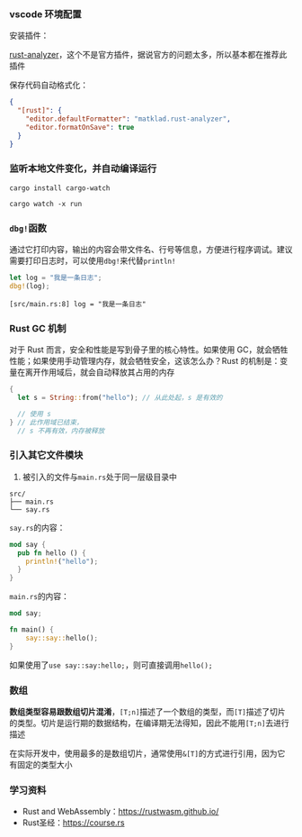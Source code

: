 ### vscode 环境配置

安装插件：

[rust-analyzer](https://marketplace.visualstudio.com/items?itemName=matklad.rust-analyzer)，这个不是官方插件，据说官方的问题太多，所以基本都在推荐此插件

保存代码自动格式化：

```json
{
  "[rust]": {
    "editor.defaultFormatter": "matklad.rust-analyzer",
    "editor.formatOnSave": true
  }
}
```

### 监听本地文件变化，并自动编译运行

```
cargo install cargo-watch
```

```
cargo watch -x run
```

### `dbg!`函数

通过它打印内容，输出的内容会带文件名、行号等信息，方便进行程序调试。建议需要打印日志时，可以使用`dbg!`来代替`println!`

```rust
let log = "我是一条日志";
dbg!(log);
```

```
[src/main.rs:8] log = "我是一条日志"
```

### Rust GC 机制

对于 Rust 而言，安全和性能是写到骨子里的核心特性。如果使用 GC，就会牺牲性能；如果使用手动管理内存，就会牺牲安全，这该怎么办？Rust 的机制是：变量在离开作用域后，就会自动释放其占用的内存

```rust
{
  let s = String::from("hello"); // 从此处起，s 是有效的

  // 使用 s
} // 此作用域已结束，
  // s 不再有效，内存被释放
```

### 引入其它文件模块

1. 被引入的文件与`main.rs`处于同一层级目录中

```
src/
├── main.rs
└── say.rs
```

`say.rs`的内容：

```rust
mod say {
  pub fn hello () {
    println!("hello");
  }
}
```

`main.rs`的内容：

```rust
mod say;

fn main() {
    say::say::hello();
}
```

如果使用了`use say::say:hello;`，则可直接调用`hello();`

### 数组

**数组类型容易跟数组切片混淆**，`[T;n]`描述了一个数组的类型，而`[T]`描述了切片的类型。切片是运行期的数据结构，在编译期无法得知，因此不能用`[T;n]`去进行描述

在实际开发中，使用最多的是数组切片，通常使用`&[T]`的方式进行引用，因为它有固定的类型大小

### 学习资料

* Rust and WebAssembly：https://rustwasm.github.io/
* Rust圣经：https://course.rs



